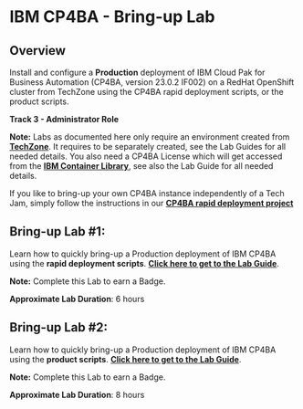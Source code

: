 # IBM CP4BA - Bring-up Lab

## Overview

Install and configure a **Production** deployment of IBM Cloud Pak for Business Automation (CP4BA, version 23.0.2 IF002) on a RedHat OpenShift cluster from TechZone using the CP4BA rapid deployment scripts, or the product scripts.

**Track 3 - Administrator Role**

**Note:** Labs as documented here only require an environment created from **[TechZone](https://techzone.ibm.com/collection/ibm-cloud-pak-for-business-automation-demos-and-labs-bring-up-lab)**. It requires to be separately created, see the Lab Guides for all needed details. You also need a CP4BA License which will get accessed from the **[IBM Container Library](https://myibm.ibm.com/products-services/containerlibrary)**, see also the Lab Guide for all needed details.

If you like to bring-up your own CP4BA instance independently of a Tech Jam, simply follow the instructions in our **[CP4BA rapid deployment project](https://github.com/IBM/cp4ba-rapid-deployment)**

## Bring-up Lab #1:

Learn how to quickly bring-up a Production deployment of IBM CP4BA using the **rapid deployment scripts**. **[Click here to get to the Lab Guide](Bring-Up-Lab-1/Readme.md)**.

**Note:** Complete this Lab to earn a Badge.

**Approximate Lab Duration**: 6 hours


## Bring-up Lab #2:

Learn how to quickly bring-up a Production deployment of IBM CP4BA using the **product scripts**. **[Click here to get to the Lab Guide](Bring-Up-Lab-2/Readme.md)**.

**Note:** Complete this Lab to earn a Badge.

**Approximate Lab Duration**: 8 hours
